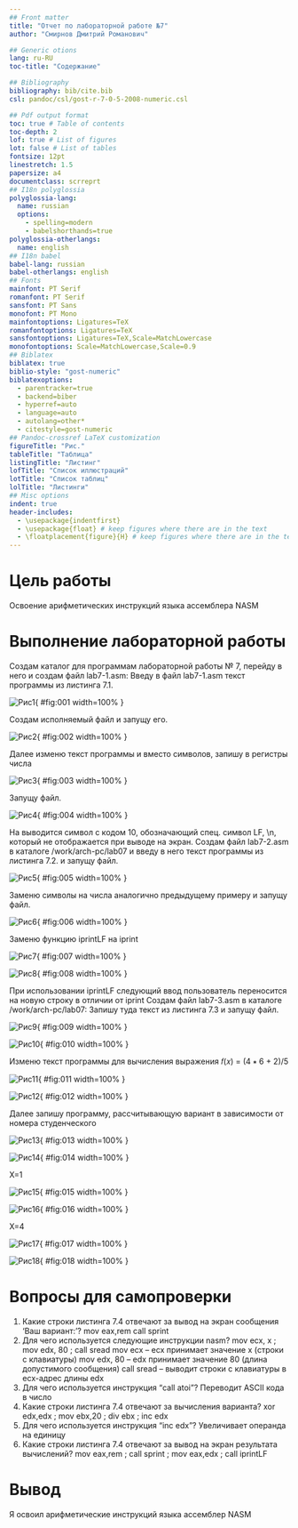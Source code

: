 ```yaml
---
## Front matter
title: "Отчет по лабораторной работе №7"
author: "Смирнов Дмитрий Романович"

## Generic otions
lang: ru-RU
toc-title: "Содержание"

## Bibliography
bibliography: bib/cite.bib
csl: pandoc/csl/gost-r-7-0-5-2008-numeric.csl

## Pdf output format
toc: true # Table of contents
toc-depth: 2
lof: true # List of figures
lot: false # List of tables
fontsize: 12pt
linestretch: 1.5
papersize: a4
documentclass: scrreprt
## I18n polyglossia
polyglossia-lang:
  name: russian
  options:
	- spelling=modern
	- babelshorthands=true
polyglossia-otherlangs:
  name: english
## I18n babel
babel-lang: russian
babel-otherlangs: english
## Fonts
mainfont: PT Serif
romanfont: PT Serif
sansfont: PT Sans
monofont: PT Mono
mainfontoptions: Ligatures=TeX
romanfontoptions: Ligatures=TeX
sansfontoptions: Ligatures=TeX,Scale=MatchLowercase
monofontoptions: Scale=MatchLowercase,Scale=0.9
## Biblatex
biblatex: true
biblio-style: "gost-numeric"
biblatexoptions:
  - parentracker=true
  - backend=biber
  - hyperref=auto
  - language=auto
  - autolang=other*
  - citestyle=gost-numeric
## Pandoc-crossref LaTeX customization
figureTitle: "Рис."
tableTitle: "Таблица"
listingTitle: "Листинг"
lofTitle: "Список иллюстраций"
lotTitle: "Список таблиц"
lolTitle: "Листинги"
## Misc options
indent: true
header-includes:
  - \usepackage{indentfirst}
  - \usepackage{float} # keep figures where there are in the text
  - \floatplacement{figure}{H} # keep figures where there are in the text
---
```


# Цель работы

Освоение арифметических инструкций языка ассемблера NASM

# Выполнение лабораторной работы

Создам каталог для программам лабораторной работы № 7, перейду в него и создам файл lab7-1.asm:
Введу в файл lab7-1.asm текст программы из листинга 7.1.

![Рис1](image/7001.png){ #fig:001 width=100% }

Создам исполняемый файл и запущу его.

![Рис2](image/7002.png){ #fig:002 width=100% }

Далее изменю текст программы и вместо символов, запишу в регистры числа

![Рис3](image/7003.png){ #fig:003 width=100% }

Запущу файл. 

![Рис4](image/7004.png){ #fig:004 width=100% }

На выводится символ с кодом 10, обозначающий спец. символ LF, \n, который не отображается при выводе на экран.
Создам файл lab7-2.asm в каталоге /work/arch-pc/lab07 и введу в него текст программы из листинга 7.2. и запущу файл.

![Рис5](image/7005.png){ #fig:005 width=100% }

Заменю символы на числа аналогично предыдущему примеру и запущу файл.

![Рис6](image/7006.png){ #fig:006 width=100% }

Заменю функцию iprintLF на iprint

![Рис7](image/7007.png){ #fig:007 width=100% }

![Рис8](image/7008.png){ #fig:008 width=100% }

При использовании iprintLF следующий ввод пользователь переносится на новую строку в отличии от iprint
Создам файл lab7-3.asm в каталоге /work/arch-pc/lab07:
Запишу туда текст из листинга 7.3 и запущу файл. 

![Рис9](image/7009.png){ #fig:009 width=100% }

![Рис10](image/7010.png){ #fig:010 width=100% }

Изменю текст программы для вычисления выражения 𝑓(𝑥) = (4 ∗ 6 + 2)/5

![Рис11](image/7011.png){ #fig:011 width=100% }

![Рис12](image/7012.png){ #fig:012 width=100% }

Далее запишу программу, рассчитывающую вариант в зависимости от номера студенческого

![Рис13](image/7013.png){ #fig:013 width=100% }

![Рис14](image/7014.png){ #fig:014 width=100% }

X=1

![Рис15](image/7015.png){ #fig:015 width=100% }

![Рис16](image/7016.png){ #fig:016 width=100% }

X=4

![Рис17](image/7017.png){ #fig:017 width=100% }

![Рис18](image/7018.png){ #fig:018 width=100% }

# Вопросы для самопроверки

1.	Какие строки листинга 7.4 отвечают за вывод на экран сообщения ‘Ваш вариант:’?
mov eax,rem 
call sprint
2.	 Для чего используется следующие инструкции nasm? mov ecx, x  ; mov edx, 80 ;  call sread
mov ecx – ecx принимает значение x (строки с клавиатуры)
mov edx, 80 – edx принимает значение 80 (длина допустимого сообщения)
call sread – выводит строки с клавиатуры в ecx-адрес длины edx
3.	Для чего используется инструкция “call atoi”?
Переводит ASCII кода в число
4.	Какие строки листинга 7.4 отвечают за вычисления варианта?
xor edx,edx ; mov ebx,20 ; div ebx ; inc edx
5.	Для чего используется инструкция “inc edx”?
Увеличивает операнда на единицу
6.	Какие строки листинга 7.4 отвечают за вывод на экран результата вычислений?
mov eax,rem ; call sprint ; mov eax,edx ; call iprintLF

# Вывод

Я освоил арифметические инструкций языка ассемблер NASM
